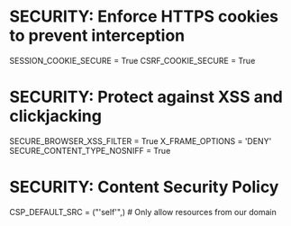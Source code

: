 # SECURITY: Enforce HTTPS cookies to prevent interception
SESSION_COOKIE_SECURE = True
CSRF_COOKIE_SECURE = True

# SECURITY: Protect against XSS and clickjacking
SECURE_BROWSER_XSS_FILTER = True
X_FRAME_OPTIONS = 'DENY'
SECURE_CONTENT_TYPE_NOSNIFF = True

# SECURITY: Content Security Policy
CSP_DEFAULT_SRC = ("'self'",)  # Only allow resources from our domain
